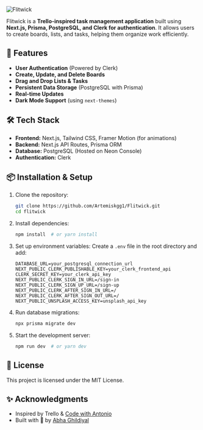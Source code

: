 ![Flitwick](https://socialify.git.ci/Artemiskgg1/Flitwick/image?description=1&language=1&name=1&owner=1&pattern=Solid&theme=Dark)

Flitwick is a **Trello-inspired task management application** built using **Next.js, Prisma, PostgreSQL, and Clerk for authentication**. It allows users to create boards, lists, and tasks, helping them organize work efficiently.

## 🚀 Features

- **User Authentication** (Powered by Clerk)
- **Create, Update, and Delete Boards**
- **Drag and Drop Lists & Tasks**
- **Persistent Data Storage** (PostgreSQL with Prisma)
- **Real-time Updates**
- **Dark Mode Support** (using `next-themes`)

## 🛠️ Tech Stack

- **Frontend:** Next.js, Tailwind CSS, Framer Motion (for animations)
- **Backend:** Next.js API Routes, Prisma ORM
- **Database:** PostgreSQL (Hosted on Neon Console)
- **Authentication:** Clerk

## 📦 Installation & Setup

1. Clone the repository:

   ```sh
   git clone https://github.com/Artemiskgg1/Flitwick.git
   cd flitwick
   ```

2. Install dependencies:

   ```sh
   npm install  # or yarn install
   ```

3. Set up environment variables:
   Create a `.env` file in the root directory and add:

   ```env
   DATABASE_URL=your_postgresql_connection_url
   NEXT_PUBLIC_CLERK_PUBLISHABLE_KEY=your_clerk_frontend_api
   CLERK_SECRET_KEY=your_clerk_api_key
   NEXT_PUBLIC_CLERK_SIGN_IN_URL=/sign-in
   NEXT_PUBLIC_CLERK_SIGN_UP_URL=/sign-up
   NEXT_PUBLIC_CLERK_AFTER_SIGN_IN_URL=/
   NEXT_PUBLIC_CLERK_AFTER_SIGN_OUT_URL=/
   NEXT_PUBLIC_UNSPLASH_ACCESS_KEY=unsplash_api_key
   ```

4. Run database migrations:

   ```sh
   npx prisma migrate dev
   ```

5. Start the development server:
   ```sh
   npm run dev  # or yarn dev
   ```

## 📜 License

This project is licensed under the MIT License.

## ✨ Acknowledgments

- Inspired by Trello & [Code with Antonio](https://youtu.be/pRybm9lXW2c?si=t3NbY05NYIOOTP0F)
- Built with 💙 by [Abha Ghildiyal](https://github.com/artemiskgg1)
